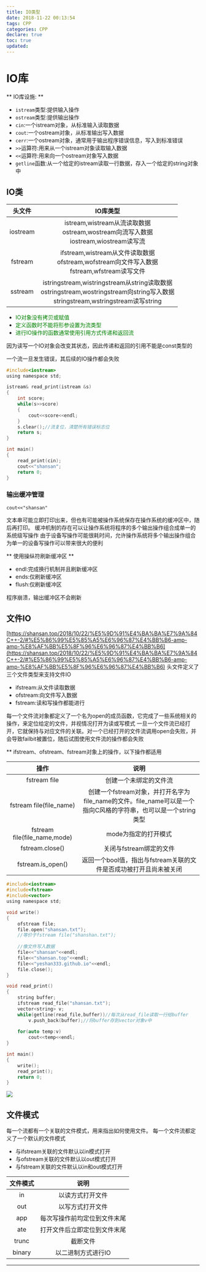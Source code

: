 ```yaml
---
title: IO类型
date: 2018-11-22 00:13:54
tags: CPP
categories: CPP
declare: true
toc: true
updated:
---
```

# IO库

** IO库设施: **
- `istream`类型:提供输入操作
- `ostream`类型:提供输出操作
- `cin`:一个istream对象，从标准输入读取数据
- `cout`:一个ostream对象，从标准输出写入数据
- `cerr`:一个ostream对象，通常用于输出程序错误信息，写入到标准错误
- `>>`运算符:用来从一个istream对象读取输入数据
- `<<`运算符:用来向一个ostream对象写入数据
- `getline`函数:从一个给定的istream读取一行数据，存入一个给定的string对象中

<!-- more -->

## IO类

|头文件|IO库类型|
|:--:|:--:|
|iostream|istream,wistream从流读取数据<br>ostream,wostream向流写入数据<br>iostream,wiostream读写流|
|fstream|ifstream,wistream从文件读取数据<br>ofstream,wofstream向文件写入数据<br>fstream,wfstream读写文件|
|sstream|istringstream,wistringstream从string读取数据<br>ostringstream,wostringstream向string写入数据<br>stringstream,wstringstream读写string|


- <font color="green">IO对象没有拷贝或赋值</font>
- <font color="green">定义函数时不能将形参设置为流类型</font>
- <font color="green">进行IO操作的函数通常使用引用方式传递和返回流</font>

因为读写一个IO对象会改变其状态，因此传递和返回的引用不能是const类型的

一个流一旦发生错误，其后续的IO操作都会失败

```c
#include<iostream>
using namespace std;

istream& read_print(istream &s)
{
	int score;
	while(s>>score)
	{
		cout<<score<<endl;
	} 
    s.clear();//流复位，清楚所有错误标志位 
    return s;
}

int main()
{
	read_print(cin);
	cout<<"shansan";
	return 0;
}
```

### 输出缓冲管理

    cout<<"shansan"

文本串可能立即打印出来，但也有可能被操作系统保存在操作系统的缓冲区中，随后再打印。
缓冲机制的存在可以让操作系统将程序的多个输出操作组合成单一的系统级写操作
由于设备写操作可能很耗时间，允许操作系统将多个输出操作组合为单一的设备写操作可以带来很大的便利

** 使用操纵符刷新缓冲区 **

- endl:完成换行机制并且刷新缓冲区
- ends:仅刷新缓冲区
- flush:仅刷新缓冲区

程序崩溃，输出缓冲区不会刷新

## 文件IO

[https://shansan.top/2018/10/22/%E5%9D%91%E4%BA%BA%E7%9A%84C++-2/#%E5%86%99%E5%85%A5%E6%96%87%E4%BB%B6-amp-amp-%E8%AF%BB%E5%8F%96%E6%96%87%E4%BB%B6](https://shansan.top/2018/10/22/%E5%9D%91%E4%BA%BA%E7%9A%84C++-2/#%E5%86%99%E5%85%A5%E6%96%87%E4%BB%B6-amp-amp-%E8%AF%BB%E5%8F%96%E6%96%87%E4%BB%B6)
头文件定义了三个文件类型来支持文件IO

- ifstream:从文件读取数据
- ofstream:向文件写入数据
- fstream:读和写操作都能进行

每一个文件流对象都定义了一个名为open的成员函数，它完成了一些系统相关的操作，来定位给定的文件，并视情况打开为读或写模式
一旦一个文件流已经打开，它就保持与对应文件的关联。对一个已经打开的文件流调用open会失败，并会导致failbit被置位，随后试图使用文件流的操作都会失败

** ifstream、ofstream、fstream对象上的操作，以下操作都适用

|操作|说明|
|:--:|:--:|
|fstream file|创建一个未绑定的文件流|
|fstream file(file_name)|创建一个fstream对象，并打开名字为file_name的文件。file_name可以是一个指向C风格的字符串，也可以是一个string类型|
|fstream file(file_name,mode)|mode为指定的打开模式|
|fstream.close()|关闭与fstream绑定的文件|
|fstream.is_open()|返回一个bool值，指出与fstream关联的文件是否成功被打开且尚未被关闭|

```c
#include<iostream>
#include<fstream>
#include<vector> 
using namespace std;

void write()
{
	ofstream file;
	file.open("shansan.txt");
    //等价于fstream file("shanshan.txt");
	
	//像文件写入数据	
	file<<"shansan"<<endl;
	file<<"shansan.top"<<endl;
	file<<"yeshan333.github.io"<<endl;
	file.close();
}

void read_print()
{
	string buffer;
    ifstream read_file("shansan.txt");
	vector<string> v;
	while(getline(read_file,buffer))//每次从read_file读取一行给buffer 
	    v.push_back(buffer);//将buffer存到vector对象v中 
	
	for(auto temp:v)
	    cout<<temp<<endl;	
} 

int main()
{
	write(); 
	read_print();
	return 0;
}
```

![](https://i.imgur.com/Rtdn8Ax.gif)

## 文件模式

每一个流都有一个关联的文件模式，用来指出如何使用文件。
每一个文件流都定义了一个默认的文件模式
- 与ifstream关联的文件默认以in模式打开
- 与ofstream关联的文件默认以out模式打开
- 与fstream关联的文件默认以in和out模式打开

|文件模式|说明|
|:--:|:--:|
|in|以读方式打开文件|
|out|以写方式打开文件|
|app|每次写操作前均定位到文件末尾|
|ate|打开文件后立即定位到文件末尾|
|trunc|截断文件|
|binary|以二进制方式进行IO|


---